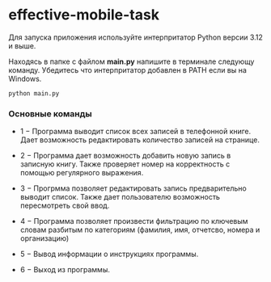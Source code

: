 # effective-mobile-task

Для запуска приложения используйте интерпритатор Python версии 3.12 и выше.

Находясь в папке с файлом **main.py** напишите в терминале следующу команду. Убедитесь что интерпритатор добавлен в PATH если вы на Windows.
```(bash)
python main.py
```

### Основные команды

- 1 $-$ Программа выводит список всех записей в телефонной книге. Дает возможность редактировать количество записей на странице.

- 2 $-$ Программа дает возможность добавить новую запись в записную книгу. Также проверяет номер на корректность с помощью регулярного выражения.

- 3 $-$ Прогрмма позволяет редактировать запись предварительно выводит список. Также дает пользователю возможность пересмотреть свой ввод.

- 4 $-$ Программа позволяет произвести фильтрацию по ключевым словам разбитым по категориям (фамилия, имя, отчетсво, номера и организацию)

- 5 $-$ Вывод информации о инструкциях программы.

- 6 $-$ Выход из программы.